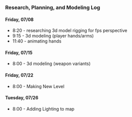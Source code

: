 ### Research, Planning, and Modeling Log
#### Friday, 07/08
* 8:20 - researching 3d model rigging for fps perspective
* 9:15 - 3d modeling (player hands/arms)
* 11:40 - animating hands

#### Friday, 07/15
* 8:00 - 3d modeling (weapon variants)

#### Friday, 07/22
* 8:00 - Making New Level

#### Tuesday, 07/26
* 8:00 - Adding Lighting to map